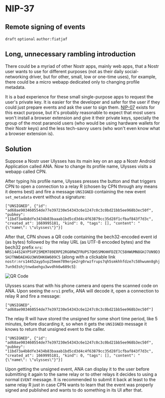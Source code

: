 NIP-37
======

Remote signing of events
------------------------

`draft` `optional` `author:fiatjaf`

## Long, unnecessary rambling introduction

There could be a myriad of other Nostr apps, mainly web apps, that a Nostr user wants to use for different purposes (not as their daily social-networking driver, but for other, small, low or one-time uses), for example, there could be a micro webapp dedicated only to changing profile metadata.

It is a bad experience for these small single-purpose apps to request the user's private key. It is easier for the developer and safer for the user if they could just prepare events and ask the user to sign them. [NIP-07](07.md) exists for this exact purpose, but it's probably reasonable to expect that most users won't install a browser extension and give it their private keys, specially the group of the most paranoid users (who would be using hardware wallets for their Nostr keys) and the less tech-savvy users (who won't even know what a browser extension is).

## Solution

Suppose a Nostr user Ulysses has its main key on an app a Nostr Android Application called ANA. Now to change its profile name, Ulysses visits a webapp called CPN.

After typing his profile name, Ulysses presses the button and that triggers CPN to open a connection to a relay R (chosen by CPN through any means it deems best) and fire a message `UNSIGNED` containing the new event `set_metadata` event without a signature:

```
["UNSIGNED", {"id": "ad68ae903460554de77e397230e54343c6e1247c0c3c0bd21bb5ee968b3ec50f", "pubkey": "11bd73a4b8dfe3434b83baaab1bd5cd3d4c4f63879cc35d28f1cfbaf843f7d3c", "created_at": 1669995181, "kind": 0, "tags": [], "content": "{\"name\": \"ulysses\"}"}]
```

After that, CPN shows a QR code containing the bech32-encoded event id (as bytes) followed by the relay URL (as UTF-8 encoded bytes) and the bech32 prefix `nrs`: `NRS14452AYP5VP25MEM789ERPE2RG0RWZFRUPS7QH5SMKHHFDZE7C58HWUMN8GHJ7UN9D3SHJTNWDAEHGU3WVDHK6W609C5` (along with a clickable link `nostr:nrs14452ayp5vp25mem789erpe2rg0rwzfrups7qh5smkhhfdze7c58hwumn8ghj7un9d3shjtnwdaehgu3wvdhk6w609c5`):

![QR Code](https://user-images.githubusercontent.com/1653275/205337809-a7a8a5ab-e4b5-445c-a2ec-25fcd23d00d1.png)

Ulysses scans that with his phone camera and opens the scanned code on ANA. Upon seeing the `nrs1` prefix, ANA will decode it, open a connection to relay R and fire a message:

```
["UNSIGNED", "ad68ae903460554de77e397230e54343c6e1247c0c3c0bd21bb5ee968b3ec50f"]
```

The relay R will have stored the unsigned for some short time period, like 5 minutes, before discarding it, so when it gets the `UNSIGNED` message it knows to return that unsigned event to the caller.

```
["UNSIGNED", {"id": "ad68ae903460554de77e397230e54343c6e1247c0c3c0bd21bb5ee968b3ec50f", "pubkey": "11bd73a4b8dfe3434b83baaab1bd5cd3d4c4f63879cc35d28f1cfbaf843f7d3c", "created_at": 1669995181, "kind": 0, "tags": [], "content": "{\"name\": \"ulysses\"}"}]
```

Upon getting the unsigned event, ANA can display it to the user before submitting it again to the same relay or to other relays it decides to using a normal `EVENT` message. It is recommended to submit it back at least to the same relay R just in case CPN wants to learn that the event was properly signed and published and wants to do something in its UI after that.
